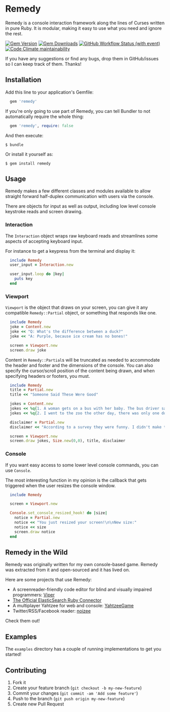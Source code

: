 Remedy
======

Remedy is a console interaction framework along the lines of Curses written in pure Ruby. It is modular, making it easy to use what you need and ignore the rest.

[![Gem Version](https://img.shields.io/gem/v/remedy.svg?style=for-the-badge)](https://rubygems.org/gems/remedy)
[![Gem Downloads](https://img.shields.io/gem/dt/remedy.svg?style=for-the-badge)](https://rubygems.org/gems/remedy)
[![GitHub Workflow Status (with event)](https://img.shields.io/github/actions/workflow/status/acook/remedy/ci.yml?style=for-the-badge)](https://github.com/acook/remedy/actions/workflows/ci.yml)
[![Code Climate maintainability](https://img.shields.io/codeclimate/maintainability/acook/remedy?style=for-the-badge)](https://codeclimate.com/github/acook/remedy/maintainability)


If you have any suggestions or find any bugs, drop them in GitHub/issues so I can keep track of them. Thanks!

Installation
------------

Add this line to your application's Gemfile:

```ruby
  gem 'remedy'
```

If you're only going to use part of Remedy, you can tell Bundler to not automatically require the whole thing:

```ruby
  gem 'remedy', require: false
```

And then execute:

    $ bundle

Or install it yourself as:

    $ gem install remedy

Usage
-----

Remedy makes a few different classes and modules available to allow straight forward half-duplex communication with users via the console.

There are objects for input as well as output, including low level console keystroke reads and screen drawing.

### Interaction

The `Interaction` object wraps raw keyboard reads and streamlines some aspects of accepting keyboard input.

For instance to get a keypress from the terminal and display it:

```ruby
  include Remedy
  user_input = Interaction.new

  user_input.loop do |key|
    puts key
  end
```

### Viewport

`Viewport` is the object that draws on your screen, you can give it any compatible `Remedy::Partial` object, or something that responds like one.

```ruby
  include Remedy
  joke = Content.new
  joke << "Q: What's the difference between a duck?"
  joke << "A: Purple, because ice cream has no bones!"

  screen = Viewport.new
  screen.draw joke
```

Content in `Remedy::Partial`s will be truncated as needed to accommodate the header and footer and the dimensions of the console. You can also specify the cursor/scroll position of the content being drawn, and when specifying headers or footers, you must.

```ruby
  include Remedy
  title = Partial.new
  title << "Someone Said These Were Good"

  jokes = Content.new
  jokes << %q{1. A woman gets on a bus with her baby. The bus driver says: 'Ugh, that's the ugliest baby I've ever seen!' The woman walks to the rear of the bus and sits down, fuming. She says to a man next to her: 'The driver just insulted me!' The man says: 'You go up there and tell him off. Go on, I'll hold your monkey for you.'}
  jokes << %q{2. I went to the zoo the other day, there was only one dog in it, it was a shitzu.}

  disclaimer = Partial.new
  disclaimer << "According to a survey they were funny. I didn't make them."

  screen = Viewport.new
  screen.draw jokes, Size.new(0,0), title, disclaimer
```

### Console

If you want easy access to some lower level console commands, you can use `Console`.

The most interesting function in my opinion is the callback that gets triggered when the user resizes the console window.

```ruby
  include Remedy

  screen = Viewport.new

  Console.set_console_resized_hook! do |size|
    notice = Partial.new
    notice << "You just resized your screen!\n\nNew size:"
    notice << size
    screen.draw notice
  end
```

Remedy in the Wild
------------------

Remedy was originally written for my own console-based game. Remedy was extracted from it and open-sourced and it has lived on.

Here are some projects that use Remedy:

- A screenreader-friendly code editor for blind and visually impaired programmers: [Viper](https://github.com/edhowland/viper)
- [The Official ElasticSearch Ruby Connector](https://github.com/elastic/connectors-ruby)
- A multiplayer Yahtzee for web and console: [YahtzeeGame](https://github.com/ProgrammingPractice/YahtzeeGame)
- Twitter/RSS/Facebook reader: [noizee](https://github.com/acook/noizee)

Check them out!

Examples
--------

The `examples` directory has a couple of running implementations to get you started!

Contributing
------------

1. Fork it
2. Create your feature branch (`git checkout -b my-new-feature`)
3. Commit your changes (`git commit -am 'Add some feature'`)
4. Push to the branch (`git push origin my-new-feature`)
5. Create new Pull Request
